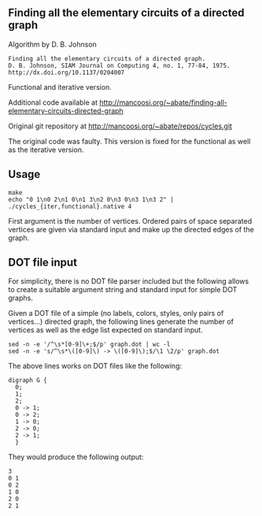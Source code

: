 Finding all the elementary circuits of a directed graph
-------------------------------------------------------

Algorithm by D. B. Johnson

    Finding all the elementary circuits of a directed graph.
    D. B. Johnson, SIAM Journal on Computing 4, no. 1, 77-84, 1975.
    http://dx.doi.org/10.1137/0204007

Functional and iterative version.

Additional code available at http://mancoosi.org/~abate/finding-all-elementary-circuits-directed-graph

Original git repository at http://mancoosi.org/~abate/repos/cycles.git

The original code was faulty. This version is fixed for the functional as well
as the iterative version.

Usage
-----

    make
    echo "0 1\n0 2\n1 0\n1 3\n2 0\n3 0\n3 1\n3 2" | ./cycles_{iter,functional}.native 4

First argument is the number of vertices. Ordered pairs of space separated
vertices are given via standard input and make up the directed edges of the
graph.

DOT file input
--------------

For simplicity, there is no DOT file parser included but the following allows
to create a suitable argument string and standard input for simple DOT graphs.

Given a DOT file of a simple (no labels, colors, styles, only pairs of
vertices...) directed graph, the following lines generate the number of
vertices as well as the edge list expected on standard input.

	sed -n -e '/^\s*[0-9]\+;$/p' graph.dot | wc -l
	sed -n -e 's/^\s*\([0-9]\) -> \([0-9]\);$/\1 \2/p' graph.dot

The above lines works on DOT files like the following:

    digraph G {
      0;
      1;
      2;
      0 -> 1;
      0 -> 2;
      1 -> 0;
      2 -> 0;
      2 -> 1;
      }

They would produce the following output:

    3
    0 1
    0 2
    1 0
    2 0
    2 1
